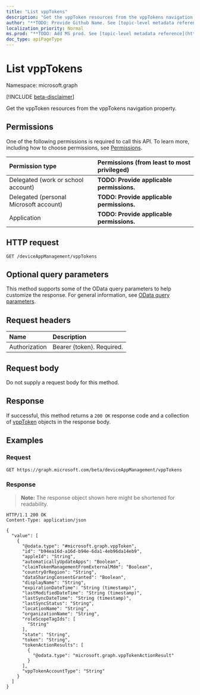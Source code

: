 ```yaml
---
title: "List vppTokens"
description: "Get the vppToken resources from the vppTokens navigation property."
author: "**TODO: Provide Github Name. See [topic-level metadata reference](https://msgo.azurewebsites.net/add/document/guidelines/metadata.html#topic-level-metadata)**"
localization_priority: Normal
ms.prod: "**TODO: Add MS prod. See [topic-level metadata reference](https://msgo.azurewebsites.net/add/document/guidelines/metadata.html#topic-level-metadata)**"
doc_type: apiPageType
---
```


# List vppTokens
Namespace: microsoft.graph

[!INCLUDE [beta-disclaimer](../../includes/beta-disclaimer.md)]

Get the vppToken resources from the vppTokens navigation property.

## Permissions
One of the following permissions is required to call this API. To learn more, including how to choose permissions, see [Permissions](/graph/permissions-reference).

|Permission type|Permissions (from least to most privileged)|
|:---|:---|
|Delegated (work or school account)|**TODO: Provide applicable permissions.**|
|Delegated (personal Microsoft account)|**TODO: Provide applicable permissions.**|
|Application|**TODO: Provide applicable permissions.**|

## HTTP request

<!-- {
  "blockType": "ignored"
}
-->
``` http
GET /deviceAppManagement/vppTokens
```

## Optional query parameters
This method supports some of the OData query parameters to help customize the response. For general information, see [OData query parameters](/graph/query-parameters).

## Request headers
|Name|Description|
|:---|:---|
|Authorization|Bearer {token}. Required.|

## Request body
Do not supply a request body for this method.

## Response

If successful, this method returns a `200 OK` response code and a collection of [vppToken](../resources/vpptoken.md) objects in the response body.

## Examples

### Request
<!-- {
  "blockType": "request",
  "name": "list_vpptoken"
}
-->
``` http
GET https://graph.microsoft.com/beta/deviceAppManagement/vppTokens
```


### Response
>**Note:** The response object shown here might be shortened for readability.
<!-- {
  "blockType": "response",
  "truncated": true,
  "@odata.type": "Collection(microsoft.graph.vppToken)"
}
-->
``` http
HTTP/1.1 200 OK
Content-Type: application/json

{
  "value": [
    {
      "@odata.type": "#microsoft.graph.vppToken",
      "id": "b94ea16d-a16d-b94e-6da1-4eb96da14eb9",
      "appleId": "String",
      "automaticallyUpdateApps": "Boolean",
      "claimTokenManagementFromExternalMdm": "Boolean",
      "countryOrRegion": "String",
      "dataSharingConsentGranted": "Boolean",
      "displayName": "String",
      "expirationDateTime": "String (timestamp)",
      "lastModifiedDateTime": "String (timestamp)",
      "lastSyncDateTime": "String (timestamp)",
      "lastSyncStatus": "String",
      "locationName": "String",
      "organizationName": "String",
      "roleScopeTagIds": [
        "String"
      ],
      "state": "String",
      "token": "String",
      "tokenActionResults": [
        {
          "@odata.type": "microsoft.graph.vppTokenActionResult"
        }
      ],
      "vppTokenAccountType": "String"
    }
  ]
}
```

